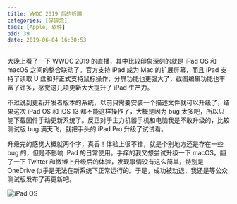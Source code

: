 ```yaml
---
title: WWDC 2019 后的折腾
categories: [碎碎念]
tags: [Apple, 软件]
pid: 39
date: 2019-06-04 16:30:53
---
```


大晚上看了一下 WWDC 2019 的直播，其中比较印象深刻的就是 iPad OS 和 macOS 之间的整合联动了。官方支持 iPad 成为 Mac 的扩展屏幕，而且 iPad 支持了读取 U 盘和非正式支持鼠标操作，分屏功能也更强大了，截图编辑功能也丰富了许多，感觉这几项更新大大提升了 iPad 生产力。<!--more-->

不过说到更新开发者版本的系统，以前只需要安装一个描述文件就可以升级了，结果这次 iPad OS 和 iOS 13 都不能这样操作了，大概是因为 bug 太多吧，所以只能下载固件手动更新系统了。反正对于主力机器手机和电脑我是不敢升级的，比较测试版 bug 满天飞，就把手头的 iPad Pro 升级了试试看。

升级完的感觉大概就两个字，真香！体验上很不错，就是个别地方还是存在一些 bug 的，但是不影响 iPad 的日常使用。手痒的我又想尝试升级一下 macOS，翻了一下 Twitter 和微博上升级后的体验，发现事情没有这么简单，特别是 OneDrive 似乎是无法在新系统下正常运行的。于是，成功被劝退，我还是等公众测试版发布了再更新吧。

![iPad OS](https://web-1256060851.cos.ap-hongkong.myqcloud.com/posts/39/iPadOS.jpg!350x)